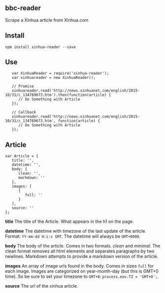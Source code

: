 bbc-reader
----------

Scrape a Xinhua article from Xinhua.com


## Install

```
npm install xinhua-reader --save
```

## Use

```
   var XinhuaReader = require('xinhua-reader');
   var xinhuareader = new XinhuaReader();

   // Promise
   xinhuareader.read('http://news.xinhuanet.com/english/2015-10/31/c_134769673.htm').then(function(article) {
      // Do Something with Article
   });

   // Callback
   xinhuareader.read('http://news.xinhuanet.com/english/2015-10/31/c_134769673.htm', function(article) {
      // Do Something with Article
   });
```

## Article

```
var Article = {
   title: '',
   datetime: '',
   body: {
      clean: '',
      markdown: ''
   },
   images: [
      {
         full: ''
      }
   ],
   source: ''
};
```

**title**
The title of the Article. What appears in the h1 on the page.

**datetime**
The datetime with timezone of the last update of the article. Format: `YY-mm-dd H:i:s GMT`. The datetime will always be `GMT+0000`.

**body**
The body of the article. Comes in two formats. *clean* and *minimal*. The clean format removes all html elements and separates paragraphs by two newlines. Markdown attempts to provide a markdown version of the article.

**images**
An array of image urls found in the body. Comes in sizes `full` for each image. Images are categorized on year-month-day (but this is GMT+0 time). So be sure to set your timezone to `GMT+0`: `process.env.TZ = 'GMT+0';`.

**source**
The url of the xinhua article.
